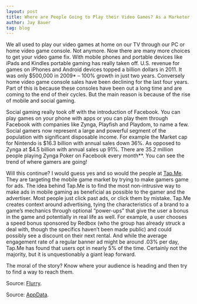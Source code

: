 ```yaml
---
layout: post
title: Where are People Going to Play their Video Games? As a Marketer, you Should Know
author: Jay Bauer
tag: blog
---
```


We all used to play our video games at home on our TV through our PC or home video game console. Not anymore. Now there are many more choices to get your video game fix. With mobile phones and portable devices like iPads and Kindles portable gaming has really taken off. U.S. revenue for games on iPhones and Android devices topped a billion dollars in 2011. It was only $500,000 in 2009* – 100% growth in just two years. Conversely home video game console sales have been declining for the last four years. Part of this is because these consoles have been out a long time and are coming to the end of their cycles. But the main reason is because of the rise of mobile and social gaming.

Social gaming really took off with the introduction of Facebook. You can play games on your phone with apps or you can play them through Facebook with companies like Zynga, Playfish and Playdom, to name a few. Social gamers now represent a large and powerful segment of the population with significant disposable income. For example the Market cap for Nintendo is $16.3 billion with annual sales down 36%. As opposed to Zynga at $4.5 billion with annual sales up 91%. There are 35.2 million people playing Zynga Poker on Facebook every month**. You can see the trend of where gamers are going!

Will this continue? I would guess yes and so would the people at [Tap.Me](http://tap.me/). They are targeting the mobile game market by trying to make gamers game for ads. The idea behind Tap.Me is to find the most non-intrusive way to make ads in mobile gaming as beneficial as possible to the gamer and the advertiser. Most people just click past ads, or click them by mistake. Tap.Me creates context around advertising, tying the characteristics of a brand to a game’s mechanics through optional “power-ups” that give the user a bonus in the game and potentially in real life as well. For example, a user chooses a speed bonus sponsored by Redbox (who the group has already struck a deal with, though the specifics haven’t been made public) and could possibly see a discount on their next rental. And while the average engagement rate of a regular banner ad might be around .03% per day, Tap.Me has found that users opt in nearly 5% of the time. Certainly not the majority, but it is unquestionably a giant leap forward.

The moral of the story? Know where your audience is heading and then try to find a way to reach them.

Source: [Flurry](http://www.flurry.com/).

Source: [AppData](http://www.appdata.com/).
